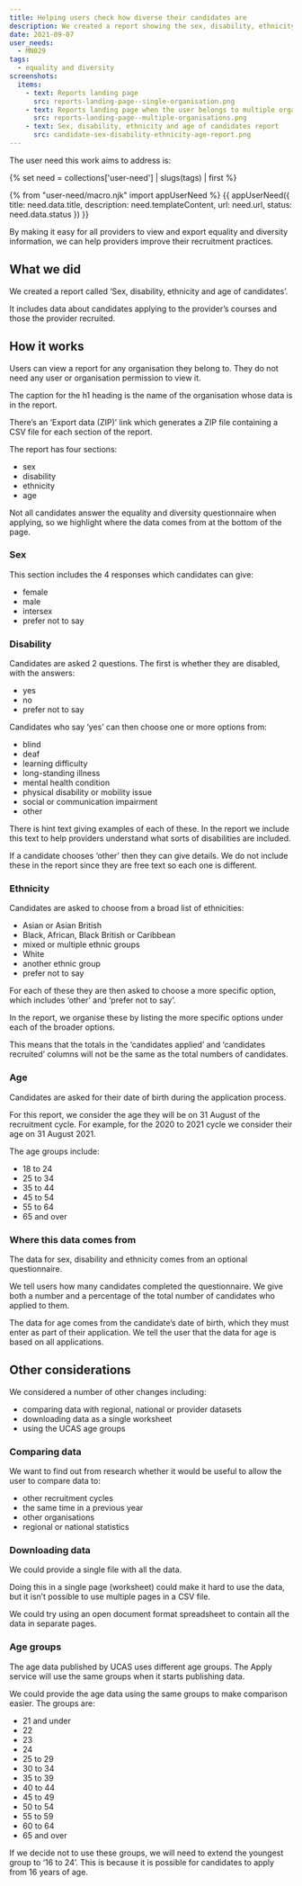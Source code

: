 ```yaml
---
title: Helping users check how diverse their candidates are
description: We created a report showing the sex, disability, ethnicity and age of candidates who apply to a provider and are recruited by them
date: 2021-09-07
user_needs:
  - MN029
tags:
  - equality and diversity
screenshots:
  items:
    - text: Reports landing page
      src: reports-landing-page--single-organisation.png
    - text: Reports landing page when the user belongs to multiple organisations
      src: reports-landing-page--multiple-organisations.png
    - text: Sex, disability, ethnicity and age of candidates report
      src: candidate-sex-disability-ethnicity-age-report.png
---
```


The user need this work aims to address is:

{% set need = collections['user-need'] | slugs(tags) | first %}

{% from "user-need/macro.njk" import appUserNeed %}
{{ appUserNeed({
  title: need.data.title,
  description: need.templateContent,
  url: need.url,
  status: need.data.status
}) }}


By making it easy for all providers to view and export equality and diversity information, we can help providers improve their recruitment practices.

## What we did

We created a report called ‘Sex, disability, ethnicity and age of candidates’.

It includes data about candidates applying to the provider’s courses and those the provider recruited.

## How it works

Users can view a report for any organisation they belong to. They do not need any user or organisation permission to view it.

The caption for the h1 heading is the name of the organisation whose data is in the report.

There’s an ‘Export data (ZIP)’ link which generates a ZIP file containing a CSV file for each section of the report.

The report has four sections:

- sex
- disability
- ethnicity
- age

Not all candidates answer the equality and diversity questionnaire when applying, so we highlight where the data comes from at the bottom of the page.

### Sex

This section includes the 4 responses which candidates can give:

- female
- male
- intersex
- prefer not to say

### Disability

Candidates are asked 2 questions. The first is whether they are disabled, with the answers:

- yes
- no
- prefer not to say

Candidates who say ‘yes’ can then choose one or more options from:

- blind
- deaf
- learning difficulty
- long-standing illness
- mental health condition
- physical disability or mobility issue
- social or communication impairment
- other

There is hint text giving examples of each of these. In the report we include this text to help providers understand what sorts of disabilities are included.

If a candidate chooses ‘other’ then they can give details. We do not include these in the report since they are free text so each one is different.

### Ethnicity

Candidates are asked to choose from a broad list of ethnicities:

- Asian or Asian British
- Black, African, Black British or Caribbean
- mixed or multiple ethnic groups
- White
- another ethnic group
- prefer not to say

For each of these they are then asked to choose a more specific option, which includes ‘other’ and ‘prefer not to say’.

In the report, we organise these by listing the more specific options under each of the broader options.

This means that the totals in the ‘candidates applied’ and ‘candidates recruited’ columns will not be the same as the total numbers of candidates.

### Age

Candidates are asked for their date of birth during the application process.

For this report, we consider the age they will be on 31 August of the recruitment cycle. For example, for the 2020 to 2021 cycle we consider their age on 31 August 2021.

The age groups include:

- 18 to 24
- 25 to 34
- 35 to 44
- 45 to 54
- 55 to 64
- 65 and over

### Where this data comes from

The data for sex, disability and ethnicity comes from an optional questionnaire.

We tell users how many candidates completed the questionnaire. We give both a number and a percentage of the total number of candidates who applied to them.

The data for age comes from the candidate’s date of birth, which they must enter as part of their application. We tell the user that the data for age is based on all applications.

## Other considerations

We considered a number of other changes including:

- comparing data with regional, national or provider datasets
- downloading data as a single worksheet
- using the UCAS age groups

### Comparing data

We want to find out from research whether it would be useful to allow the user to compare data to:

- other recruitment cycles
- the same time in a previous year
- other organisations
- regional or national statistics

### Downloading data

We could provide a single file with all the data.

Doing this in a single page (worksheet) could make it hard to use the data, but it isn’t possible to use multiple pages in a CSV file.

We could try using an open document format spreadsheet to contain all the data in separate pages.

### Age groups

The age data published by UCAS uses different age groups. The Apply service will use the same groups when it starts publishing data.

We could provide the age data using the same groups to make comparison easier. The groups are:

- 21 and under
- 22
- 23
- 24
- 25 to 29
- 30 to 34
- 35 to 39
- 40 to 44
- 45 to 49
- 50 to 54
- 55 to 59
- 60 to 64
- 65 and over

If we decide not to use these groups, we will need to extend the youngest group to ‘16 to 24’. This is because it is possible for candidates to apply from 16 years of age.
